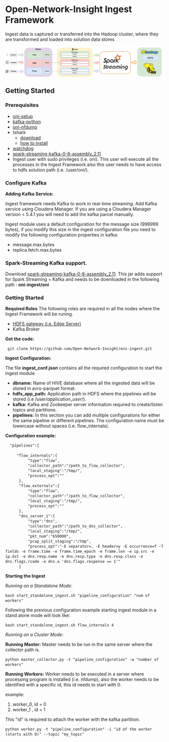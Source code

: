 Open-Network-Insight Ingest Framework
======
Ingest data is captured or transferred into the Hadoop cluster, where they are transformed and loaded into solution data stores

![Ingest Framework](docs/ONI_Ingest_Framework1_1.png)

## Getting Started

### Prerequisites
* [oni-setup](https://github.com/Open-Network-Insight/oni-setup)
* [kafka-python](https://github.com/dpkp/kafka-python)
* [oni-nfdump](https://github.com/Open-Network-Insight/oni-nfdump)
* tshark
  * [download](https://www.wireshark.org/download.html)
  * [how to install](https://github.com/Open-Network-Insight/open-network-insight/wiki/Install%20Ingest%20Prerequisites)
* [watchdog](http://pythonhosted.org/watchdog/)
* [spark-streaming-kafka-0-8-assembly_2.11](http://search.maven.org/#search|ga|1|a%3A%22spark-streaming-kafka-0-8-assembly_2.11%22%20AND%20v%3A%222.0.0%22)	 
* Ingest user with sudo privileges (i.e. oni). This user will execute all the processes in the Ingest Framework also this user needs to have access to hdfs solution path (i.e. /user/oni/).

### Configure Kafka
**Adding Kafka Service:**

Ingest framework needs Kafka to work in real-time streaming. Add Kafka service using Cloudera Manager. If you are using a Cloudera Manager version < 5.4.1 you will need to add the kafka parcel manually.

Ingest module uses a default configuration for the message size (999999 bytes), if you modify this size in the ingest configuration file you need to modify the following configuration properties in kafka:

* message.max.bytes
* replica.fetch.max.bytes

### Spark-Streaming Kafka support.
Download [spark-streaming-kafka-0-8-assembly_2.11](http://search.maven.org/#search|ga|1|a%3A%22spark-streaming-kafka-0-8-assembly_2.11%22%20AND%20v%3A%222.0.0%22). This jar adds support for Spark Streaming + Kafka and needs to be downloaded in the following path : **oni-ingest/oni**

### Getting Started

**Required Roles**
The following roles are required in all the nodes where the Ingest Framework will be runing.
* [HDFS gateway (i.e. Edge Server)](https://hadoop.apache.org/docs/r2.4.1/hadoop-project-dist/hadoop-hdfs/HdfsNfsGateway.html)
* Kafka Broker

**Get the code:**

     git clone https://github.com/Open-Network-Insight/oni-ingest.git

**Ingest Configuration:**

The file **ingest_conf.json** contains all the required configuration to start the ingest module
*  **dbname:** Name of HIVE database where all the ingested data will be stored in avro-parquet format.
*  **hdfs_app_path:** Application path in HDFS where the pipelines will be stored (i.e /user/_application_user_/). 
*  **kafka:** Kafka and Zookeeper server information required to create/listen topics and partitions.
*  **pipelines:** In this section you can add multiple configurations for either the same pipeline or different pipelines. The configuration name must be lowercase without spaces (i.e. flow_internals).

**Configuration example:**

      "pipelines":{
      
         "flow_internals":{
              "type":"flow",
              "collector_path":"/path_to_flow_collector",
              "local_staging":"/tmp/",
              "process_opt":""
          },
          "flow_externals":{
              "type":"flow",
              "collector_path":"/path_to_flow_collector",
              "local_staging":"/tmp/",
              "process_opt":""
          },
          "dns_server_1":{
              "type":"dns",
              "collector_path":"/path_to_dns_collector",
              "local_staging":"/tmp/",
              "pkt_num":"650000",
              "pcap_split_staging":"/tmp",    
              "process_opt":"-E separator=, -E header=y -E occurrence=f -T fields -e frame.time -e frame.time_epoch -e frame.len -e ip.src -e ip.dst -e dns.resp.name -e dns.resp.type -e dns.resp.class -e dns.flags.rcode -e dns.a 'dns.flags.response == 1'"
          }

**Starting the Ingest**

_Running on a Standalone Mode:_

    bash start_standalone_ingest.sh "pipeline_configuration" "num of workers"
    
Following the previous configuration example starting ingest module in a stand alone mode will look like:

    bash start_standalone_ingest.sh flow_internals 4

_Running on a Cluster Mode:_

**Running Master:** Master needs to be run in the same server where the collector path is.

    python master_collector.py -t "pipeline_configuration" -w "number of workers"
    
**Running Workers:** Worker needs to be executed in a server where processing program is installed (i.e. nfdump), also the worker needs to be identified with a specific id, this id needs to start with 0.

example:

1. worker_0,  id = 0 
2. worker_1 , id = 1

This "id" is required to attach the worker with the kafka partition.

    python worker.py -t "pipeline_configuration" -i "id of the worker (starts with 0)" --topic "my_topic"
    
    
